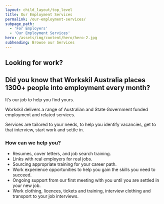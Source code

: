 ```yaml
---
layout: child_layout/top_level
title: Our Employment Services
permalink: /our-employment-services/
subpage_path:
  - 'For Employers'
  - 'Our Employment Services'
hero: /assets/img/content/hero/hero-2.jpg
subheading: Browse our Services
---
```


## Looking for work?

## Did you know that Workskil Australia places 1300+ people into employment every month?

It’s our job to help you find yours.

Workskil delivers a range of Australian and State Government funded employment and related services.

Services are tailored to your needs, to help you identify vacancies, get to that interview, start work and settle in.

### How can we help you?

* Resumes, cover letters, and job search training.
* Links with real employers for real jobs.
* Sourcing appropriate training for your career path.
* Work experience opportunities to help you gain the skills you need to succeed.
* Ongoing support from our first meeting with you until you are settled in your new job.
* Work clothing, licences, tickets and training, interview clothing and transport to your job interviews.
